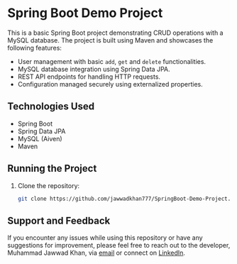 # Spring Boot Demo Project

This is a basic Spring Boot project demonstrating CRUD operations with a MySQL database. The project is built using Maven and showcases the following features:

- User management with basic `add`, `get` and `delete` functionalities.
- MySQL database integration using Spring Data JPA.
- REST API endpoints for handling HTTP requests.
- Configuration managed securely using externalized properties.

## Technologies Used

- Spring Boot
- Spring Data JPA
- MySQL (Aiven)
- Maven

## Running the Project

1. Clone the repository:
   ```bash
   git clone https://github.com/jawwadkhan777/SpringBoot-Demo-Project.git

## Support and Feedback 

If you encounter any issues while using this repository or have any suggestions for improvement, please feel free to reach out to the developer, Muhammad Jawwad Khan, via [email](mailto:m.jawwadkhan777@gmail.com) or connect on [LinkedIn](https://www.linkedin.com/in/jawwadkhan777/).
